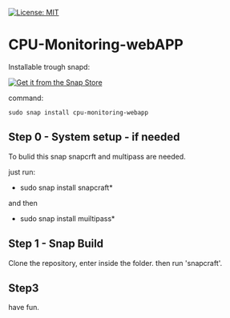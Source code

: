   [![License: MIT](https://img.shields.io/badge/License-MIT-yellow.svg)](https://opensource.org/licenses/MIT)




# CPU-Monitoring-webAPP





Installable trough snapd:

[![Get it from the Snap Store](https://snapcraft.io/static/images/badges/en/snap-store-black.svg)](https://snapcraft.io/cpu-monitoring-webapp)


command:

    sudo snap install cpu-monitoring-webapp


## Step 0 - System setup - if needed
To bulid this snap snapcrft and multipass are needed.

just run:

 - sudo snap install snapcraft*

and then

 - sudo snap install muiltipass*

## Step 1 - Snap Build

Clone the repository, enter inside the folder. then run 'snapcraft'.

## Step3 

have fun.
